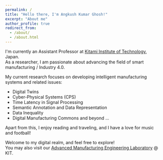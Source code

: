 ```yaml
---
permalink: /
title: "Hello there, I'm Angkush Kumar Ghosh!"
excerpt: "About me"
author_profile: true
redirect_from: 
  - /about/
  - /about.html
---
```


I'm currently an Assistant Professor at [Kitami Institute of Technology](https://www.kitami-it.ac.jp/), Japan. <br> As a researcher, I am passionate about advancing the field of smart manufacturing / Industry 4.0.

My current research focuses on developing intelligent manufacturing systems and related issues:
 * Digital Twins
 * Cyber-Physical Systems (CPS)
 * Time Latency in Signal Processing
 * Semantic Annotation and Data Representation
 * Data Inequality
 * Digital Manufacturing Commons 
and beyond ...

Apart from this, I enjoy reading and traveling, and I have a love for music and football!

Welcome to my digital realm, and feel free to explore! <br> You may also visit our [Advanced Manufacturing Engineering Laboratory](https://kit-amel.jp/) @ KIT.
